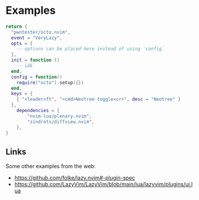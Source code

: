 # Examples

```lua
return {
  "pwntester/octo.nvim",
  event = "VeryLazy",
  opts = {
    -- options can be placed here instead of using `config`
  },
  init = function ()
    -- idk
  end,
  config = function()
    require("octo").setup({})
  end,
  keys = {
    { "<leader>ft", "<cmd>Neotree toggle<cr>", desc = "Neotree" }
  },
	dependencies = {
		"nvim-lua/plenary.nvim",
		"sindrets/diffview.nvim",
	},
}
```

## Links

Some other examples from the web:

- https://github.com/folke/lazy.nvim#-plugin-spec
- https://github.com/LazyVim/LazyVim/blob/main/lua/lazyvim/plugins/ui.lua
